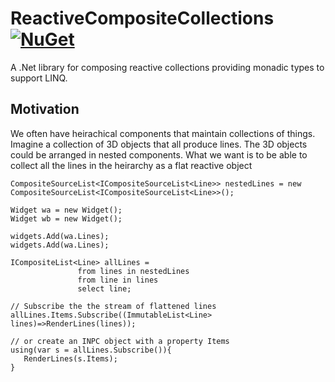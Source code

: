 # ReactiveCompositeCollections [![NuGet](https://img.shields.io/nuget/v/ReactiveCompositeCollections.svg?maxAge=2592000)](https://www.nuget.org/packages/ReactiveCompositeCollections/)
A .Net library for composing reactive collections providing monadic types to support LINQ.

## Motivation 
We often have heirachical components that maintain collections of things. Imagine a collection of 3D objects that
all produce lines. The 3D objects could be arranged in nested components. What we want is to be able to collect all
the lines in the heirarchy as a flat reactive object

    CompositeSourceList<ICompositeSourceList<Line>> nestedLines = new CompositeSourceList<ICompositeSourceList<Line>>();
    
    Widget wa = new Widget();
    Widget wb = new Widget();
    
    widgets.Add(wa.Lines);
    widgets.Add(wa.Lines);
    
    ICompositeList<Line> allLines = 
                   from lines in nestedLines
                   from line in lines
                   select line;
                   
    // Subscribe the the stream of flattened lines               
    allLines.Items.Subscribe((ImmutableList<Line> lines)=>RenderLines(lines));
    
    // or create an INPC object with a property Items
    using(var s = allLines.Subscribe()){
       RenderLines(s.Items);
    }
